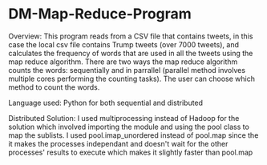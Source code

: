 # DM-Map-Reduce-Program
Overview: This program reads from a CSV file that contains tweets, in this case the local csv file contains Trump tweets (over 7000 tweets), and calculates the frequency of words that are used in all the tweets using the map reduce algorithm. There are two ways the map reduce algorithm counts the words: sequentially and in parrallel (parallel method involves multiple cores performing the counting tasks). The user can choose which method to count the words. 

Language used: Python for both sequential and distributed 

Distributed Solution: I used multiprocessing instead of Hadoop for the solution which involved importing the module and using the pool 
class to map the sublists. I used pool.imap_unordered instead of pool.map since the it makes the processes independant and doesn't wait for the other processes' results to execute which makes it slightly faster than pool.map 


